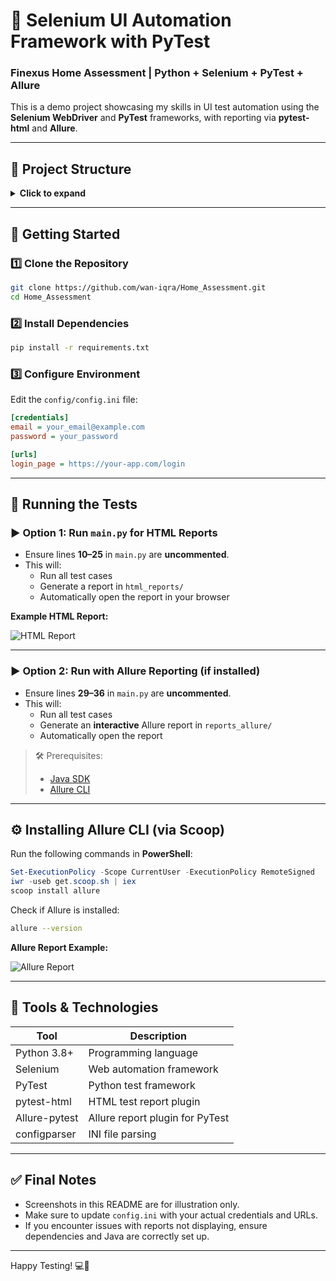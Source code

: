 # 🧪 Selenium UI Automation Framework with PyTest  
### Finexus Home Assessment | Python + Selenium + PyTest + Allure

This is a demo project showcasing my skills in UI test automation using the **Selenium WebDriver** and **PyTest** frameworks, with reporting via **pytest-html** and **Allure**.

---

## 📁 Project Structure

<details>
<summary><strong>Click to expand</strong></summary>

```plaintext
.
├── config/
│   └── config.ini              # Configuration file for credentials and URLs
├── pages/
│   ├── login_page.py           # LoginPage class (Page Object Model)
│   └── secure_area_page.py     # SecureAreaPage class (Page Object Model)
├── tests/
│   └── test_login.py           # Login test case using Page Objects
├── html_reports/               # PyTest HTML reports
├── main.py                     # Entry point to run tests and generate reports
├── conftest.py                 # PyTest fixtures (WebDriver setup/teardown)
├── requirements.txt            # Project dependencies
└── README.md                   # Project documentation
```

</details>

---

## 🚀 Getting Started

### 1️⃣ Clone the Repository

```bash
git clone https://github.com/wan-iqra/Home_Assessment.git
cd Home_Assessment
```

### 2️⃣ Install Dependencies

```bash
pip install -r requirements.txt
```

### 3️⃣ Configure Environment

Edit the `config/config.ini` file:

```ini
[credentials]
email = your_email@example.com
password = your_password

[urls]
login_page = https://your-app.com/login
```

---

## 🧪 Running the Tests

### ▶️ Option 1: Run `main.py` for HTML Reports

- Ensure lines **10–25** in `main.py` are **uncommented**.
- This will:
  - Run all test cases
  - Generate a report in `html_reports/`
  - Automatically open the report in your browser

**Example HTML Report:**

![HTML Report](https://github.com/user-attachments/assets/0e5c4d73-e2f8-4bab-ba32-4b1469c5c1e3)

---

### ▶️ Option 2: Run with Allure Reporting (if installed)

- Ensure lines **29–36** in `main.py` are **uncommented**.
- This will:
  - Run all test cases
  - Generate an **interactive** Allure report in `reports_allure/`
  - Automatically open the report

> 🛠️ Prerequisites:  
> - [Java SDK](https://www.oracle.com/java/technologies/downloads/)  
> - [Allure CLI](https://docs.qameta.io/allure/#_installing_a_commandline)

---

## ⚙️ Installing Allure CLI (via Scoop)

Run the following commands in **PowerShell**:

```powershell
Set-ExecutionPolicy -Scope CurrentUser -ExecutionPolicy RemoteSigned
iwr -useb get.scoop.sh | iex
scoop install allure
```

Check if Allure is installed:

```bash
allure --version
```

**Allure Report Example:**

![Allure Report](https://github.com/user-attachments/assets/fc3f4db3-da53-4f26-b710-871a1201d0e6)

---

## 🧰 Tools & Technologies

| Tool           | Description                         |
|----------------|-------------------------------------|
| Python 3.8+    | Programming language                |
| Selenium       | Web automation framework            |
| PyTest         | Python test framework               |
| pytest-html    | HTML test report plugin             |
| Allure-pytest  | Allure report plugin for PyTest     |
| configparser   | INI file parsing                    |

---

## ✅ Final Notes

- Screenshots in this README are for illustration only.
- Make sure to update `config.ini` with your actual credentials and URLs.
- If you encounter issues with reports not displaying, ensure dependencies and Java are correctly set up.

---

Happy Testing! 💻🧪
